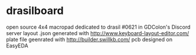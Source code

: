 # drasilboard
open source 4x4 macropad dedicated to drasil #0621 in GDColon's Discord server
layout .json generated with http://www.keyboard-layout-editor.com/
plate file geenrated with http://builder.swillkb.com/
pcb designed on EasyEDA
